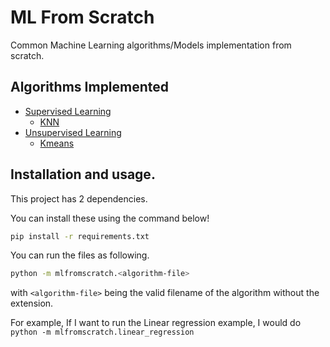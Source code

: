 # ML From Scratch

Common Machine Learning algorithms/Models implementation from scratch.

## Algorithms Implemented

- [Supervised Learning](https://github.com/osolari/ML_from_scratch/tree/main/src/supervised)
  - [KNN](https://github.com/osolari/ML_from_scratch/blob/main/src/supervised/knn.py)
- [Unsupervised Learning](https://github.com/osolari/ML_from_scratch/tree/main/src/unsupervised)
  - [Kmeans](https://github.com/osolari/ML_from_scratch/blob/main/src/unsupervised/kmeans.py)

## Installation and usage.

This project has 2 dependencies.

You can install these using the command below!

```sh
pip install -r requirements.txt
```

You can run the files as following.

```sh
python -m mlfromscratch.<algorithm-file>
```

with `<algorithm-file>` being the valid filename of the algorithm without the extension.

For example, If I want to run the Linear regression example, I would do 
`python -m mlfromscratch.linear_regression`